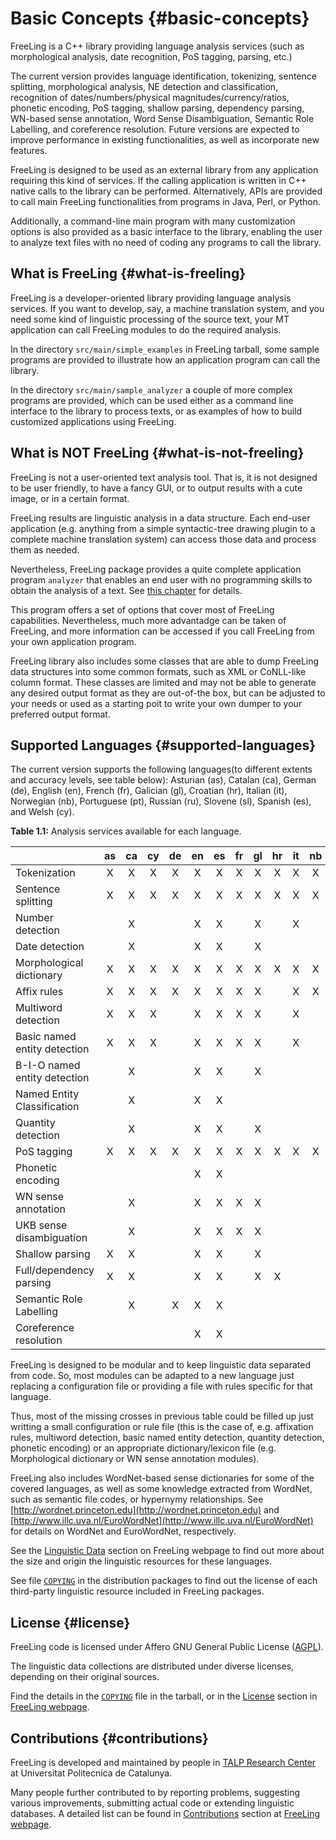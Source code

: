 # Basic Concepts {#basic-concepts}

FreeLing is a C++ library providing language analysis services (such as morphological analysis, date recognition, PoS tagging, parsing, etc.)

The current version provides language identification, tokenizing, sentence splitting, morphological analysis, NE detection and classification, recognition of dates/numbers/physical magnitudes/currency/ratios, phonetic encoding, PoS tagging, shallow parsing, dependency parsing, WN-based sense annotation, Word Sense Disambiguation, Semantic Role Labelling, and coreference resolution. Future versions are expected to improve performance in existing functionalities, as well as incorporate new features.

FreeLing is designed to be used as an external library from any application requiring this kind of services. If the calling application is written in C++ native calls to the library can be performed. Alternatively, APIs are provided to call main FreeLing functionalities from programs in Java, Perl, or Python.

Additionally, a command-line main program with many customization options is also provided as a basic interface to the library, enabling the user to analyze text files with no need of coding any programs to call the library.

## What is FreeLing {#what-is-freeling}

FreeLing is a developer-oriented library providing language analysis services. If you want to develop, say, a machine translation system, and you need some kind of linguistic processing of the source text, your MT application can call FreeLing modules to do the required analysis.

In the directory `src/main/simple_examples` in FreeLing tarball, some sample programs are provided to illustrate how an application program can call the library.

In the directory `src/main/sample_analyzer` a couple of more complex programs are provided, which can be used either as a command line interface to the library to process texts, or as examples of how to build customized applications using FreeLing.

## What is NOT FreeLing {#what-is-not-freeling}

FreeLing is not a user-oriented text analysis tool. That is, it is not designed to be user friendly, to have a fancy GUI, or to output results with a cute image, or in a certain format.

FreeLing results are linguistic analysis in a data structure. Each end-user application (e.g. anything from a simple syntactic-tree drawing plugin to a complete machine translation system) can access those data and process them as needed.

Nevertheless, FreeLing package provides a quite complete application program `analyzer` that enables an end user with no programming skills to obtain the analysis of a text. See [this chapter](#using-the-sample-main-program-to-process-corpora) for details.

This program offers a set of options that cover most of FreeLing capabilities. Nevertheless, much more advantadge can be taken of FreeLing, and more information can be accessed if you call FreeLing from your own application program.

FreeLing library also includes some classes that are able to dump FreeLing data structures into some common formats, such as XML or CoNLL-like column format. These classes are limited and may not be able to generate any desired output format as they are out-of-the box, but can be adjusted to your needs or used as a starting poit to write your own dumper to your preferred output format.

## Supported Languages {#supported-languages}

The current version supports the following languages(to different extents and accuracy levels, see table below): Asturian (as), Catalan (ca), German (de), English (en), French (fr), Galician (gl), Croatian (hr), Italian (it), Norwegian (nb), Portuguese (pt), Russian (ru), Slovene (sl), Spanish (es), and Welsh (cy).

**Table 1.1:** Analysis services available for each language.

|                             | as  | ca  | cy  | de  | en  | es  | fr  | gl  | hr  | it  | nb  | pt  | ru  | sl  |
|-----------------------------|:--:|:--:|:--:|:--:|:--:|:--:|:--:|:--:|:--:|:--:|:--:|:--:|:--:|:--:|
|Tokenization                 | X   | X   | X   | X   | X   | X   | X   | X   | X   | X   | X   | X   | X   | X   |
|Sentence splitting           | X   | X   | X   | X   | X   | X   | X   | X   | X   | X   | X   | X   | X   | X   |
|Number detection             |     | X   |     |     | X   | X   |     | X   |     | X   |     | X   | X   |     |
|Date detection               |     | X   |     |     | X   | X   |     | X   |     |     |     | X   | X   |     |
|Morphological dictionary     | X   | X   | X   | X   | X   | X   | X   | X   | X   | X   | X   | X   | X   | X   |
|Affix rules                  | X   | X   | X   | X   | X   | X   | X   | X   |     | X   | X   | X   |     |     |
|Multiword detection          | X   | X   | X   |     | X   | X   | X   | X   |     | X   |     | X   |     |     |
|Basic named entity detection | X   | X   | X   |     | X   | X   | X   | X   |     | X   |     | X   | X   | X   |
|B-I-O named entity detection |     | X   |     |     | X   | X   |     | X   |     |     |     | X   |     |     |
|Named Entity Classification  |     | X   |     |     | X   | X   |     |     |     |     |     | X   |     |     | 
|Quantity detection           |     | X   |     |     | X   | X   |     | X   |     |     |     | X   | X   |     | 
|PoS tagging                  | X   | X   | X   | X   | X   | X   | X   | X   | X   | X   | X   | X   | X   | X   | 
|Phonetic encoding            |     |     |     |     | X   | X   |     |     |     |     |     |     |     |     | 
|WN sense annotation          |     | X   |     |     | X   | X   | X   | X   |     |     |     |     |     | X   |
|UKB sense disambiguation     |     | X   |     |     | X   | X   | X   | X   |     |     |     |     |     | X   |
|Shallow parsing              | X   | X   |     |     | X   | X   |     | X   |     |     |     | X   |     |     | 
|Full/dependency parsing      | X   | X   |     |     | X   | X   |     | X   | X   |     |     |     |     | X   |
|Semantic Role Labelling      |     | X   |     | X   | X   | X   |     |     |     |     |     |     |     |     |
|Coreference resolution       |     |     |     |     | X   | X   |     |     |     |     |     |     |     |     | 

FreeLing is designed to be modular and to keep linguistic data separated from code. So, most modules can be adapted to a new language just replacing a configuration file or providing a file with rules specific for that language.

Thus, most of the missing crosses in previous table could be filled up just writting a small configuration or rule file (this is the case of, e.g. affixation rules, multiword detection, basic named entity detection, quantity detection, phonetic encoding) or an appropriate dictionary/lexicon file (e.g. Morphological dictionary or WN sense annotation modules).

FreeLing also includes WordNet-based sense dictionaries for some of the covered languages, as well as some knowledge extracted from WordNet, such as semantic file codes, or hypernymy relationships. See [http://wordnet.princeton.edu](http://wordnet.princeton.edu) and [http://www.illc.uva.nl/EuroWordNet](http://www.illc.uva.nl/EuroWordNet) for details on WordNet and EuroWordNet, respectively.

See the [Linguistic Data](http://nlp.lsi.upc.edu/freeling/linguistic-data) section on FreeLing webpage to find out more about the size and origin the linguistic resources for these languages.

See file [`COPYING`](https://github.com/TALP-UPC/FreeLing/blob/master/COPYING) in the distribution packages to find out the license of each third-party linguistic resource included in FreeLing packages.

## License {#license}

FreeLing code is licensed under Affero GNU General Public License ([AGPL](http://www.gnu.org/licenses/agpl.html)).

The linguistic data collections are distributed under diverse licenses, depending on their original sources.

Find the details in the [`COPYING`](https://github.com/TALP-UPC/FreeLing/blob/master/COPYING) file in the tarball, or in the [License](http://nlp.lsi.upc.edu/freeling/node/6) section in [FreeLing webpage](http://nlp.lsi.upc.edu/freeling).

## Contributions {#contributions}

FreeLing is developed and maintained by people in [TALP Research Center](http://www.talp.upc.edu) at Universitat Politecnica de Catalunya.

Many people further contributed to by reporting problems, suggesting various improvements, submitting actual code or extending linguistic databases. A detailed list can be found in [Contributions](http://nlp.lsi.upc.edu/freeling/node/5) section at [FreeLing webpage](http://nlp.lsi.upc.edu/freeling).

